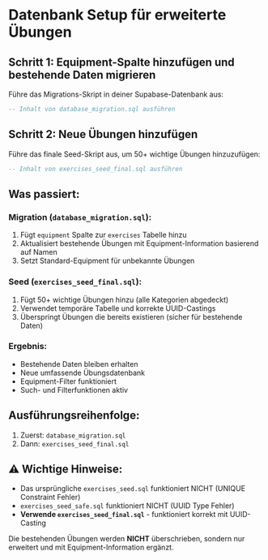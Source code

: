 # Datenbank Setup für erweiterte Übungen

## Schritt 1: Equipment-Spalte hinzufügen und bestehende Daten migrieren

Führe das Migrations-Skript in deiner Supabase-Datenbank aus:

```sql
-- Inhalt von database_migration.sql ausführen
```

## Schritt 2: Neue Übungen hinzufügen

Führe das finale Seed-Skript aus, um 50+ wichtige Übungen hinzuzufügen:

```sql  
-- Inhalt von exercises_seed_final.sql ausführen
```

## Was passiert:

### Migration (`database_migration.sql`):
1. Fügt `equipment` Spalte zur `exercises` Tabelle hinzu
2. Aktualisiert bestehende Übungen mit Equipment-Information basierend auf Namen
3. Setzt Standard-Equipment für unbekannte Übungen

### Seed (`exercises_seed_final.sql`):
1. Fügt 50+ wichtige Übungen hinzu (alle Kategorien abgedeckt)
2. Verwendet temporäre Tabelle und korrekte UUID-Castings
3. Überspringt Übungen die bereits existieren (sicher für bestehende Daten)

### Ergebnis:
- Bestehende Daten bleiben erhalten
- Neue umfassende Übungsdatenbank
- Equipment-Filter funktioniert
- Such- und Filterfunktionen aktiv

## Ausführungsreihenfolge:
1. Zuerst: `database_migration.sql`
2. Dann: `exercises_seed_final.sql`

## ⚠️ Wichtige Hinweise:
- Das ursprüngliche `exercises_seed.sql` funktioniert NICHT (UNIQUE Constraint Fehler)
- `exercises_seed_safe.sql` funktioniert NICHT (UUID Type Fehler)  
- **Verwende `exercises_seed_final.sql`** - funktioniert korrekt mit UUID-Casting

Die bestehenden Übungen werden **NICHT** überschrieben, sondern nur erweitert und mit Equipment-Information ergänzt.